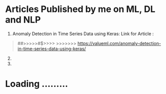 # Articles Published by me on ML, DL and NLP

1. Anomaly Detection in Time Series Data using Keras:
 Link for Article :
 >##>>>>>#$>>>> >>>>>>> https://valueml.com/anomaly-detection-in-time-series-data-using-keras/
 
 2. 
 
 3. 
 # Loading .........
